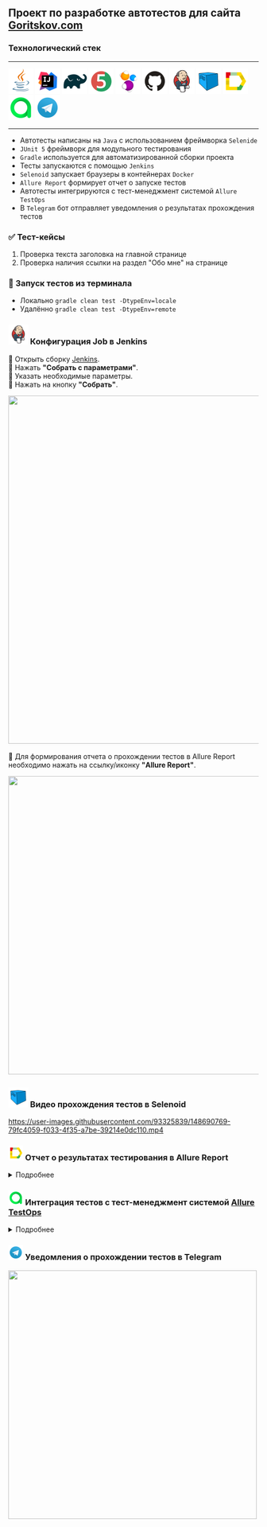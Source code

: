 ## Проект по разработке автотестов для сайта [Goritskov.com](https://goritskov.com/ "goritskov's home")
### Технологический стек
________
<img src="images/logo/Java.svg" width="50" height="50"/>   <img src="images/logo/Intelij_IDEA.svg" width="50" height="50"/>   <img src="images/logo/Gradle.svg" width="50" height="50"/>   <img src="images/logo/JUnit5.svg" width="50" height="50"/>   <img src="images/logo/Selenide.svg" width="50" height="50"/>   <img src="images/logo/GitHub.svg" width="50" height="50"/>   <img src="images/logo/Jenkins.svg" width="50" height="50"/>   <img src="images/logo/Selenoid.svg" width="50" height="50"/>   <img src="images/logo/Allure_Report.svg" width="50" height="50"/>   <img src="images/logo/Allure_TestOps.svg" width="50" height="50"/>   <img src="images/logo/Telegram.svg" width="50" height="50"/>

-----
* Автотесты написаны на ``Java`` с использованием фреймворка ``Selenide``
* ``JUnit 5`` фреймворк для модульного тестирования
* ``Gradle`` используется для автоматизированной сборки проекта
* Тесты запускаются с помощью ``Jenkins``
* ``Selenoid`` запускает браузеры в контейнерах ``Docker``
* ``Allure Report`` формирует отчет о запуске тестов
* Автотесты интегрируются с тест-менеджмент системой ``Allure TestOps``
* В ``Telegram`` бот отправляет уведомления о результатах прохождения тестов

### ✅  Тест-кейсы
1. Проверка текста заголовка на главной странице
2. Проверка наличия ссылки на раздел "Обо мне" на странице

### 🚀 Запуск тестов из терминала
* Локально ``gradle clean test -DtypeEnv=locale``
* Удалённо ``gradle clean test -DtypeEnv=remote``

### <img src="images/logo/Jenkins.svg" width="40" height="40"/> Конфигурация Job в Jenkins 
🔴 Открыть сборку [Jenkins](https://jenkins.autotests.cloud/job/009_qaguru_j_unicorn_hw13v2/build?delay=0sec).  
🔴 Нажать **"Собрать с параметрами"**.  
🔴 Указать необходимые параметры.  
🔴 Нажать на кнопку **"Собрать"**.  

<img src="images/screenshots/Jenkins parameters.jpg" width="1000" height="700"/>  

🔴 Для формирования отчета о прохождении тестов в Allure Report необходимо нажать на ссылку/иконку **"Allure Report"**.  

<img src="images/screenshots/allure report1.jpg" width="1000" height="600"/>  

### <img src="images/logo/Selenoid.svg" width="40" height="40"/> Видео прохождения тестов в Selenoid  


<https://user-images.githubusercontent.com/93325839/148690769-79fc4059-f033-4f35-a7be-39214e0dc110.mp4>


### <img src="images/logo/Allure_Report.svg" width="30" height="30"/> Отчет о результатах тестирования в Allure Report

<details>
  <summary>Подробнее</summary>  

  
**1.** Страница «Overview»

<img src="images/screenshots/allure report2.jpg" width="800" height="400"/>  
  

    
  
**2.** Страница «Categories». 

Данная страница предоставляет информацию о распределении дефектов по их видам.

<img src="images/screenshots/allure report3.jpg" width="800" height="400"/>  

    
  
**3.** Страница «Suites»

На этой странице показано распределение выполнявшихся тестов по тестовым наборам или классам, в которых находятся тестовые методы

<img src="images/screenshots/allure report4.jpg" width="800" height="400"/>  

    
  
**4.** Страница «Graphs»

На этой странице — информация о тестовом прогоне в графическом виде: статус прогона, распределение тестов по их критичности, длительности прохождения, перезапусках, категориях, дефектах  

<img src="images/screenshots/allure report5.jpg" width="800" height="400"/>  

    
  
**5.** Страница «Timeline»

Эта страница визуализирует временные рамки прохождения каждого теста.  

<img src="images/screenshots/allure report6.jpg" width="800" height="400"/>  

</details>  

### <img src="images/logo/Allure_TestOps.svg" width="30" height="30"/> Интеграция тестов c тест-менеджмент системой [Allure TestOps](https://allure.autotests.cloud/project/862/dashboards)

<details>
  <summary>Подробнее</summary> 

  
📎 **Dashboards**  

<img src="images/screenshots/testops_dashboards.jpg" width="800" height="400"/>  
  
  

📎 **Test cases**  

<img src="images/screenshots/testops_testcases.jpg" width="800" height="400"/>  
  
  

📎 **Launches**  

<img src="images/screenshots/launches.jpg" width="800" height="400"/>  
  
  

</details>  
 

### <img src="images/logo/Telegram.svg" width="30" height="30"/> Уведомления о прохождении тестов в Telegram  

<img src="images/screenshots/telegram_bot.jpg" width="500" height="500"/>  
